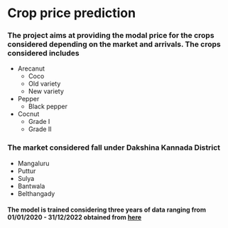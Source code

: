 # Crop price prediction

### The project aims at providing the modal price for the crops considered depending on the market and arrivals. The crops considered includes
* Arecanut
    * Coco
    * Old variety
    * New variety
* Pepper
    * Black pepper
* Cocnut
    * Grade I
    * Grade II

### The market considered fall under Dakshina Kannada District
* Mangaluru
* Puttur
* Sulya
* Bantwala
* Belthangady

#### The model is trained considering three years of data ranging from 01/01/2020 - 31/12/2022 obtained from [here](https://www.krishimaratavahini.kar.nic.in/department.aspx)

